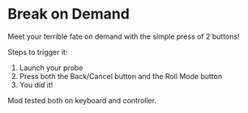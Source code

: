 # Break on Demand

Meet your terrible fate on demand with the simple press of 2 buttons!
  
Steps to trigger it:
1. Launch your probe
2. Press both the Back/Cancel button and the Roll Mode button
3. You did it!

Mod tested both on keyboard and controller.
